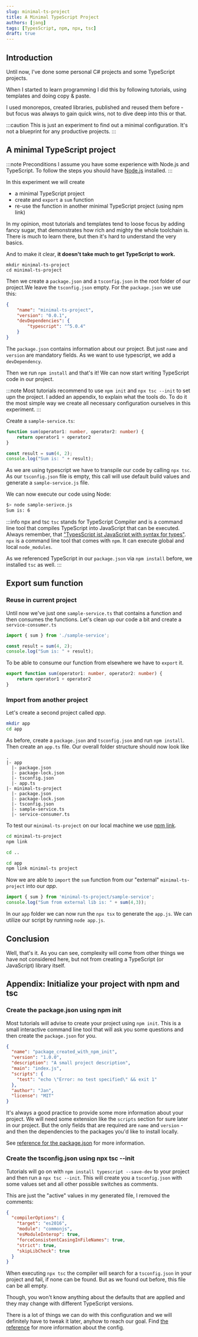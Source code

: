 ```yaml
---
slug: minimal-ts-project
title: A Minimal TypeScript Project
authors: [jang]
tags: [TypesScript, npm, npx, tsc]
draft: true
---
```

## Introduction

Until now, I've done some personal C# projects and some TypeScript projects.

When I started to learn programming I did this by following tutorials, using templates and doing copy & paste.

I used monorepos, created libraries, published and reused them before - but focus was always to gain quick wins, not to dive deep into this or that.


:::caution
This is just an experiment to find out a minimal configuration. It's not a blueprint for any productive projects.
:::

## A minimal TypeScript project

:::note Preconditions
I assume you have some experience with Node.js and TypeScript. To follow the steps you should have [Node.js](https://nodejs.org/en) installed.
:::

In this experiment we will create 
- a minimal TypeScript project
- create and `export` a `sum` function
- re-use the function in another minimal TypeScript project (using npm link)

In my opinion, most tutorials and templates tend to loose focus by adding fancy sugar, that demonstrates how rich and mighty the whole toolchain is. There is much to learn there, but then it's hard to understand the very basics.

And to make it clear, **it doesn't take much to get TypeScript to work.**

```
mkdir minimal-ts-project
cd minimal-ts-project
```

Then we create a `package.json` and a `tsconfig.json` in the root folder of our project.We leave the `tsconfig.json` empty. For the `package.json` we use this:

```json title="package.json"
{
    "name": "minimal-ts-project",
    "version": "0.0.1",
    "devDependencies": {
        "typescript": "^5.0.4"
    }
}
```

The `package.json` contains information about our project. But just `name` and `version` are mandatory fields. As we want to use typescript, we add a `devDependency`.

Then we run `npm install` and that's it! We can now start writing TypeScript code in our project.

:::note
Most tutorials recommend to use `npm init` and `npx tsc --init` to set upn the project. I added an appendix, to explain what the tools do. To do it the most simple way we create all necessary configuration ourselves in this experiment.
:::

Create a `sample-service.ts`:

```typescript title="sample-service.ts"
function sum(operator1: number, operator2: number) {
    return operator1 + operator2
}

const result = sum(4, 2);
console.log("Sum is: " + result);
```

As we are using typescript we have to transpile our code by calling `npx tsc`. As our `tsconfig.json` file is empty, this call will use default build values and generate a `sample-service.js` file.

We can now execute our code using Node:

```bash
$> node sample-serivce.js
Sum is: 6
```

:::info npx and tsc
`tsc` stands for TypeScript Compiler and is a command line tool that compiles TypeScript into JavaScript that can be executed. Always remember, that ["TypesScript ist JavaScript with syntax for types"](https://www.typescriptlang.org/). `npx` is a command line tool that comes with `npm`. It can execute global and local `node_modules`.

As we referenced TypeScript in our `package.json` via `npm install` before, we installed `tsc` as well.
:::


## Export sum function

### Reuse in current project

Until now we've just one `sample-service.ts` that contains a function and then consumes the functions. Let's clean up our code a bit and create a `service-consumer.ts`

```typescript title="service-consumer.ts"
import { sum } from './sample-service';

const result = sum(4, 2);
console.log("Sum is: " + result);
```

To be able to consume our function from elsewhere we have to `export` it. 

```typescript title="sample-service.ts"
export function sum(operator1: number, operator2: number) {
    return operator1 + operator2
}
```

### Import from another project

Let's create a second project called _app_.

```bash
mkdir app
cd app 
```

As before, create a `package.json` and `tsconfig.json` and run `npm install`. Then create an `app.ts` file. Our overall folder structure should now look like

```
.
|- app
  |- package.json
  |- package-lock.json
  |- tsconfig.json
  |- app.ts
|- minimal-ts-project
  |- package.json
  |- package-lock.json
  |- tsconfig.json
  |- sample-service.ts
  |- service-consumer.ts
```

To test our `minimal-ts-project` on our local machine we use [npm link](https://docs.npmjs.com/cli/v6/commands/npm-link).

```bash
cd minimal-ts-project
npm link

cd ..

cd app
npm link minimal-ts project
```
Now we are able to `import` the `sum` function from our "external" `minimal-ts-project` into our _app_.

```typescript title="app.ts"
import { sum } from 'minimal-ts-project/sample-service';
console.log("Sum from external lib is: " + sum(4,3));
```

In our `app` folder we can now run the `npx tsx` to generate the `app.js`. We can utilize our script by running `node app.js`.

## Conclusion

Well, that's it. As you can see, complexity will come from other things we have not considered here, but not from creating a TypeScript (or JavaScript) library itself.

## Appendix: Initialize your project with npm and tsc
### Create the package.json using npm init
Most tutorials will advise to create your project using `npm init`. This is a small interactive command line tool that will ask you some questions and then create the `package.json` for you.

```json title="package.json generated using npm init"
{
  "name": "package_created_with_npm_init",
  "version": "1.0.0",
  "description": "A small project description",
  "main": "index.js",
  "scripts": {
    "test": "echo \"Error: no test specified\" && exit 1"
  },
  "author": "Jan",
  "license": "MIT"
}
```

It's always a good practice to provide some more information about your project. We will need some extension like the `scripts` section for sure later in our project. But the only fields that are required are `name` and `version` - and then the dependencies to the packages you'd like to install locally.

See [reference for the package.json](https://docs.npmjs.com/cli/v6/configuring-npm/package-json) for more information.

### Create the tsconfig.json using npx tsc --init
Tutorials will go on with `npm install typescript --save-dev` to your project and then run a `npx tsc --init`. This will create you a `tsconfig.json` with some values set and all other possible switches as comments. 

This are just the "active" values in my generated file, I removed the comments:

```json title="tsconfig.json generated using npx tsc --init"
{
  "compilerOptions": {
    "target": "es2016",
    "module": "commonjs",
    "esModuleInterop": true, 
    "forceConsistentCasingInFileNames": true,
    "strict": true,
    "skipLibCheck": true
  }
}
```

When executing `npx tsc` the compiler will search for a `tsconfig.json` in your project and fail, if none can be found. But as we found out before, this file can be all empty. 

Though, you won't know anything about the defaults that are applied and they may change with different TypeScript versions.

There is a lot of things we can do with this configuration and we will definitely have to tweak it later, anyhow to reach our goal. Find [the reference](https://www.typescriptlang.org/tsconfig) for more information about the config.
